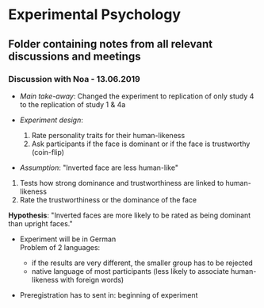 # Experimental Psychology

## Folder containing notes from all relevant discussions and meetings


### Discussion with Noa - 13.06.2019  

+ *Main take-away*: Changed the experiment to replication of only study 4 to the replication of study 1 & 4a
+ *Experiment design*:  
  1) Rate personality traits for their human-likeness  
  2) Ask participants if the face is dominant or if the face is trustworthy (coin-flip)

+ *Assumption*: "Inverted face are less human-like"  

1) Tests how strong dominance and trustworthiness are linked to human-likeness  
2) Rate the trustworthiness or the dominance of the face  


**Hypothesis**: "Inverted faces are more likely to be rated as being dominant than upright faces."  

+ Experiment will be in German  
  Problem of 2 languages:  
    - if the results are very different, the smaller group has to be rejected
    - native language of most participants (less likely to associate human-likeness with foreign words)  

+ Preregistration has to sent in: beginning of experiment
